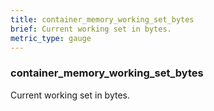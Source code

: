 ```yaml
---
title: container_memory_working_set_bytes
brief: Current working set in bytes.
metric_type: gauge
---
```

### container_memory_working_set_bytes

Current working set in bytes.